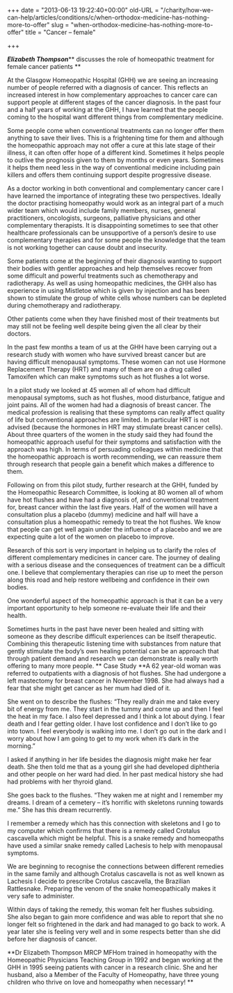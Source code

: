 +++
date = "2013-06-13 19:22:40+00:00"
old-URL = "/charity/how-we-can-help/articles/conditions/c/when-orthodox-medicine-has-nothing-more-to-offer"
slug = "when-orthodox-medicine-has-nothing-more-to-offer"
title = "Cancer – female"

+++

_**Elizabeth Thompson**_** discusses the role of homeopathic treatment for female cancer patients **

At the Glasgow Homeopathic Hospital (GHH) we are seeing an increasing number of people referred with a diagnosis of cancer. This reflects an increased interest in how complementary approaches to cancer care can support people at different stages of the cancer diagnosis. In the past four and a half years of working at the GHH, I have learned that the people coming to the hospital want different things from complementary medicine.

Some people come when conventional treatments can no longer offer them anything to save their lives. This is a frightening time for them and although the homeopathic approach may not offer a cure at this late stage of their illness, it can often offer hope of a different kind. Sometimes it helps people to outlive the prognosis given to them by months or even years. Sometimes it helps them need less in the way of conventional medicine including pain killers and offers them continuing support despite progressive disease.

As a doctor working in both conventional and complementary cancer care I have learned the importance of integrating these two perspectives. Ideally the doctor practising homeopathy would work as an integral part of a much wider team which would include family members, nurses, general practitioners, oncologists, surgeons, palliative physicians and other complementary therapists. It is disappointing sometimes to see that other healthcare professionals can be unsupportive of a person’s desire to use complementary therapies and for some people the knowledge that the team is not working together can cause doubt and insecurity.

Some patients come at the beginning of their diagnosis wanting to support their bodies with gentler approaches and help themselves recover from some difficult and powerful treatments such as chemotherapy and radiotherapy. As well as using homeopathic medicines, the GHH also has experience in using Mistletoe which is given by injection and has been shown to stimulate the group of white cells whose numbers can be depleted during chemotherapy and radiotherapy.

Other patients come when they have finished most of their treatments but may still not be feeling well despite being given the all clear by their doctors.

In the past few months a team of us at the GHH have been carrying out a research study with women who have survived breast cancer but are having difficult menopausal symptoms. These women can not use Hormone Replacement Therapy (HRT) and many of them are on a drug called Tamoxifen which can make symptoms such as hot flushes a lot worse.

In a pilot study we looked at 45 women all of whom had difficult menopausal symptoms, such as hot flushes, mood disturbance, fatigue and joint pains. All of the women had had a diagnosis of breast cancer. The medical profession is realising that these symptoms can really affect quality of life but conventional approaches are limited. In particular HRT is not advised (because the hormones in HRT may stimulate breast cancer cells). About three quarters of the women in the study said they had found the homeopathic approach useful for their symptoms and satisfaction with the approach was high. In terms of persuading colleagues within medicine that the homeopathic approach is worth recommending, we can reassure them through research that people gain a benefit which makes a difference to them.

Following on from this pilot study, further research at the GHH, funded by the Homeopathic Research Committee, is looking at 80 women all of whom have hot flushes and have had a diagnosis of, and conventional treatment for, breast cancer within the last five years. Half of the women will have a consultation plus a placebo (dummy) medicine and half will have a consultation plus a homeopathic remedy to treat the hot flushes. We know that people can get well again under the influence of a placebo and we are expecting quite a lot of the women on placebo to improve.

Research of this sort is very important in helping us to clarify the roles of different complementary medicines in cancer care. The journey of dealing with a serious disease and the consequences of treatment can be a difficult one. I believe that complementary therapies can rise up to meet the person along this road and help restore wellbeing and confidence in their own bodies.

One wonderful aspect of the homeopathic approach is that it can be a very important opportunity to help someone re-evaluate their life and their health.

Sometimes hurts in the past have never been healed and sitting with someone as they describe difficult experiences can be itself therapeutic. Combining this therapeutic listening time with substances from nature that gently stimulate the body’s own healing potential can be an approach that through patient demand and research we can demonstrate is really worth offering to many more people.
**
Case Study
**A 62 year-old woman was referred to outpatients with a diagnosis of hot flushes. She had undergone a left mastectomy for breast cancer in November 1998. She had always had a fear that she might get cancer as her mum had died of it.

She went on to describe the flushes: “They really drain me and take every bit of energy from me. They start in the tummy and come up and then I feel the heat in my face. I also feel depressed and I think a lot about dying. I fear death and I fear getting older. I have lost confidence and I don’t like to go into town. I feel everybody is walking into me. I don’t go out in the dark and I worry about how I am going to get to my work when it’s dark in the morning.”

I asked if anything in her life besides the diagnosis might make her fear death. She then told me that as a young girl she had developed diphtheria and other people on her ward had died. In her past medical history she had had problems with her thyroid gland.

She goes back to the flushes. “They waken me at night and I remember my dreams. I dream of a cemetery – it’s horrific with skeletons running towards me.” She has this dream recurrently.

I remember a remedy which has this connection with skeletons and I go to my computer which confirms that there is a remedy called Crotalus cascavella which might be helpful. This is a snake remedy and homeopaths have used a similar snake remedy called Lachesis to help with menopausal symptoms.

We are beginning to recognise the connections between different remedies in the same family and although Crotalus cascavella is not as well known as Lachesis I decide to prescribe Crotalus cascavella, the Brazilian Rattlesnake. Preparing the venom of the snake homeopathically makes it very safe to administer.

Within days of taking the remedy, this woman felt her flushes subsiding. She also began to gain more confidence and was able to report that she no longer felt so frightened in the dark and had managed to go back to work. A year later she is feeling very well and in some respects better than she did before her diagnosis of cancer.

**Dr Elizabeth Thompson MRCP MFHom trained in home­opathy with the Homeopathic Physicians Teaching Group in 1992 and began working at the GHH in 1995 seeing patients with cancer in a research clinic. She and her husband, also a Member of the Faculty of Homeopathy, have three young children who thrive on love and homeopathy when necessary!
**
